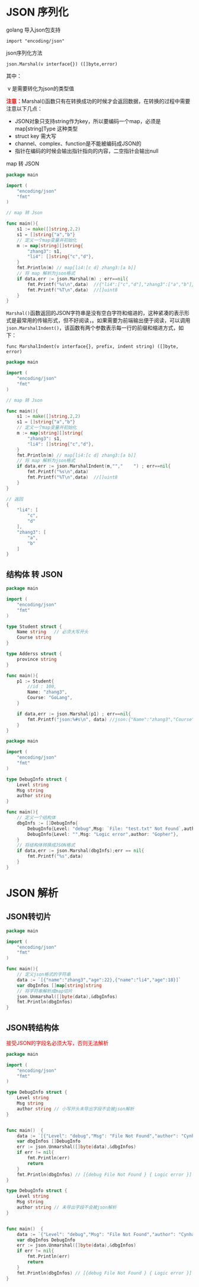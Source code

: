 # JSON 序列化

golang 导入json包支持

`import "encoding/json"`

json序列化方法

`json.Marshal(v interface{}) ([]byte,error)`

其中：

​	v 是需要转化为json的类型值

<font color=FF0000>**注意：**</font>Marshal()函数只有在转换成功的时候才会返回数据，在转换的过程中需要注意以下几点：

* JSON对象只支持string作为key，所以要编码一个map，必须是map[string]Type 这种类型
* struct key 需大写
* channel、complex、function是不能被编码成JSON的
* 指针在编码的时候会输出指针指向的内容，二空指针会输出null

map 转 JSON

```go
package main

import (
	"encoding/json"
	"fmt"
)

// map 转 Json

func main(){
	s1 := make([]string,2,2)
	s1 = []string{"a","b"}
	// 定义一个map变量并初始化
	m := map[string][]string{
		"zhang3": s1,
		"li4": []string{"c","d"},
	}
	fmt.Println(m) // map[li4:[c d] zhang3:[a b]]
	// 将 map 解析为json格式
	if data,err := json.Marshal(m) ; err==nil{
		fmt.Printf("%s\n",data)  //{"li4":["c","d"],"zhang3":["a","b"]}
		fmt.Printf("%T\n",data)  //[]uint8
	}
}
```

`Marshal()`函数返回的JSON字符串是没有空白字符和缩进的，这种紧凑的表示形式是最常用的传输形式，但不好阅读，。如果需要为前端输出便于阅读，可以调用`json.MarshalIndent()`，该函数有两个参数表示每一行的前缀和缩进方式，如下：

`func MarshalIndent(v interface{}, prefix, indent string) ([]byte, error)`

```go
package main

import (
	"encoding/json"
	"fmt"
)

// map 转 Json

func main(){
	s1 := make([]string,2,2)
	s1 = []string{"a","b"}
	// 定义一个map变量并初始化
	m := map[string][]string{
		"zhang3": s1,
		"li4": []string{"c","d"},
	}
	fmt.Println(m) // map[li4:[c d] zhang3:[a b]]
	// 将 map 解析为json格式
	if data,err := json.MarshalIndent(m,"","    ") ; err==nil{
		fmt.Printf("%s\n",data)
		fmt.Printf("%T\n",data)  //[]uint8
	}
}

// 返回
{
    "li4": [
        "c",
        "d"
    ],
    "zhang3": [
        "a",
        "b"
    ]
}
```



## 结构体 转 JSON

```go
package main

import (
	"encoding/json"
	"fmt"
)

type Student struct {
	Name string   // 必须大写开头
	Course string
}

type Adderss struct {
	province string
}

func main(){
	p1 := Student{
		//id : 100,
		Name: "zhang3",
		Course: "GoLang",
	}

	if data,err := json.Marshal(p1) ; err==nil{
		fmt.Printf("json:%#s\n", data) //json:{"Name":"zhang3","Course":"GoLang"}
	}
}

```



```go
package main

import (
	"encoding/json"
	"fmt"
)

type DebugInfo struct {
	Level string
	Msg string
	author string
}

func main(){
	// 定义一个结构体
	dbgInfs := []DebugInfo{
		DebugInfo{Level: "debug",Msg: `File: "test.txt" Not Found`,author: "Cynhard"},
		DebugInfo{Level: "",Msg: "Logic error",author: "Gopher"},
	}
	// 将结构体转换成JSON格式
	if data,err := json.Marshal(dbgInfs);err == nil{
		fmt.Printf("%s",data)
	}
}
```



# JSON 解析

## JSON转切片

```go
package main

import (
	"encoding/json"
	"fmt"
)

func main(){
	// 定义json格式的字符串
	data := `[{"name":"zhang3","age":22},{"name":"li4","age":18}]`
	var dbgInfos []map[string]string
	// 将字符串解析成map切片
	json.Unmarshal([]byte(data),&dbgInfos)
	fmt.Println(dbgInfos)
}
```



## JSON转结构体

<font color=F0000>接受JSON的字段名必须大写，否则无法解析</font>

```go
package main

import (
	"encoding/json"
	"fmt"
)

type DebugInfo struct {
	Level string
	Msg string
	author string // 小写开头未导出字段不会被json解析
}


func main()  {
	data := `[{"Level": "debug","Msg": "File Not Found","author": "Cynhard"},{"Level": "","Msg": "Logic error","author": "Gopher"}]`
	var dbgInfos []DebugInfo
	err := json.Unmarshal([]byte(data),&dbgInfos)
	if err != nil{
		fmt.Println(err)
		return
	}
	fmt.Println(dbgInfos) // [{debug File Not Found } { Logic error }]
}
```



```go
type DebugInfo struct {
	Level string
	Msg string
	author string // 未导出字段不会被json解析
}


func main()  {
	data := `{"Level": "debug","Msg": "File Not Found","author": "Cynhard"}`
	var dbgInfos DebugInfo
	err := json.Unmarshal([]byte(data),&dbgInfos)
	if err != nil{
		fmt.Println(err)
		return
	}
	fmt.Println(dbgInfos) // [{debug File Not Found } { Logic error }]
}
```





















